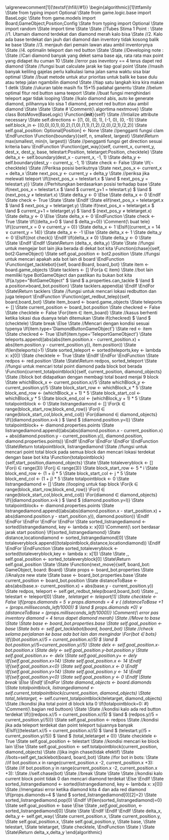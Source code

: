 \algrenewcomment[1]{\textsf{\hfill//#1}}
\begin{algorithmic}[1]\ttfamily
    \State from typing import Optional
    \State from game.logic.base import BaseLogic
    \State from game.models import Board,GameObject,Position,Config
    \State from typing import Optional
    \State import random
    \State import time
    \State
    \State //Tubes Stima 1 Point :
    \State //1. Utamain diamond terdekat dan diamond merah kalo bisa
    \State //2. Kalo ada base terdekat dan jauh dari diamond dan inventory tidak kosong balik ke base
    \State //3. menjauh dari pemain lawan atau ambil inventorynya
    \State //4. optimalin teleport dan red button
    \State
    \State //Developing note :
    \State //Cari diamond banyak yang deket sama base aja, rata rata max point yang didapet itu cuman 10
    \State //error pas inevntory == 4 terus dapet red diamond
    \State //fungsi buat calculate jarak ke tiap goal point
    \State //masih banyak keliling gajelas perlu kalkulasi lama jalan sama waktu sisa biar optimal
    \State //buat metode untuk atur prioritas untuk balik ke base dulu atau tetep jalan ngambilin diamond
    \State //tiap satu langkah kira kira makan 1 detik
    \State //ukuran table masih fix 15*15 padahal ganentu
    \State //belum optimal fitur red button sama teeport
    \State //buat fungsi menghindari teleport agar tidak looping
    \State //kalo diamond abis, auto ke generate diamond, pilihannya klo sisa 1 diamond, pencet red button atau ambil diamond
    \State
    \State
    \State \# \Comment{\ algortima nextmove}
    \State class BotsMove(BaseLogic)
        \Function{__init__}{self}
        \State //Intialize attribute necessary
                \State self.directions $\leftarrow$ [(1, 0), (0, 1), (-1, 0), (0, -1)]
                \State self.block_in $\leftarrow$ [(0,0),(0,1),(0,2),(1,0),(1,1),(1,2),(2,0),(2,1),(2,2)]
                \State self.goal_position: Optional[Position] $\leftarrow$ None
                \State //pengganti fungsi clam
                \EndFunction
        \Function{boundary}{self, n, smallest, largest}
            \State\Return max(smallest, min(n, largest))
            \State //pengganti fungsi get direction sesuai kriteria baru
            \EndFunction
        \Function{get_way}{self, current_x, current_y, dest_x, dest_y, base, telestart:Position, teletarget:Position, checktele}
            \State delta_x $\leftarrow$ self.boundary(dest_x - current_x, -1, 1)
            \State delta_y $\leftarrow$ self.boundary(dest_y - current_y, -1, 1)
            \State check $\leftarrow$ False
            \State
            \If{$\lnot$ checktele}
            \State //Periksa posisi berikutnya
                \State next_pos_x $\leftarrow$ current_x + delta_x
                \State next_pos_y $\leftarrow$ current_y + delta_y
                \State //periksa jika melewati teleport
                \If{(next_pos_x = telestart.x $ \land $ next_pos_y = telestart.y)}
                \State //Perhitungkan berdasarkan posisi terhadap base
                    \State if(next_pos_x = telestart.x $ \land $ current_y+1 = telestart.y) $ \land $ (next_pos_y $\neq$ telestart.x)
                        \State delta_y $\leftarrow$ 0
                    \Else 
                        \State delta_x $\leftarrow$ 0
                        \EndIf
                    \State check $\leftarrow$ True
                    \State
                    \State
                    \EndIf
                \State elif(next_pos_x = teletarget.x $ \land $ next_pos_y = teletarget.y)
                    \State if(next_pos_x = teletarget.x $ \land $ current_y+1 = teletarget.y) $ \land $ (next_pos_y $\neq$ teletarget.x)
                        \State delta_y $\leftarrow$ 0
                    \Else 
                        \State delta_x $\leftarrow$ 0
                        \EndFunction
                    \State check $\leftarrow$ True
                    \State
            \If{(delta_x=0 $ \land $ delta_y=0)} \Comment{\ buat tele}
                \If{(current_x = 0 $\lor$ current_y = 0)}
                    \State delta_x $\leftarrow$ 1
                \ElsIf{(current_x = 14 $\lor$ current_y = 14)}
                    \State delta_x $\leftarrow$ -1
                \Else 
                    \State delta_x $\leftarrow$ 1
                    \State delta_y $\leftarrow$ 0
                \ElsIf{(not check)}
                    \EndIf
                \If{delta_x $\neq$ 0}
                    \State delta_y $\leftarrow$ 0
                    \State
                    \State
                    \EndIf
                \EndIf
            \State\Return (delta_x, delta_y)
            \State
            \State //fungsi untuk mengejar bot lain jika berada di dekat  bot kita
        \Function{chase}{self, bot2:GameObject}
            \State self.goal_position $\leftarrow$ bot2.position
            \State //fungsi untuk mencari apakah ada bot lain di board
            \EndFunction
        \Function{get_tacklebot}{self, board:Board, board_bot}
            \State item $\leftarrow$ board.game_objects
            \State tacklers $\leftarrow$ []
            \For{a $\in$ item}
            \State //bot lain memiliki type BotGameObject dan pastikan itu bukan bot kita
                \If{a.type="BotGameObject" $ \land $ a.properties.can_tackle $ \land $ a.position$\neq$board_bot.position}
                    \State tacklers.append(a)
                    \EndIf
                \EndFor
            \State\Return tacklers
            \State //fungsi untuk mencari lokasi redbutton dan juga teleport
            \EndFunction
        \Function{get_redbut_telep}{self, board,board_bot}
            \State item_board $\leftarrow$ board.game_objects
            \State teleports $\leftarrow$ []
            \State current_position $\leftarrow$ board_bot.position
            \State checkred $\leftarrow$ False
            \State checktele $\leftarrow$ False
            \For{item $\in$ item_board}
            \State //kasus berhenti ketika lokasi dua duanya telah ditemukan
                \State if(checkred) $ \land $ (checktele)
                    \State break
                \Else 
                    \State //Mencari dengan kondisi sesuai typenya
                    \If{item.type='DiamondButtonGameObject'}
                        \State red $\leftarrow$ item
                        \State checkred $\leftarrow$ True
                    \ElsIf{item.type='TeleportGameObject'}
                        \State teleports.append((abs(abs(item.position.x - current_position.x) + abs(item.position.y - current_position.y)), item.position))
                        \State if(len(teleports)$>$1)
                            \State sorted_teleport $\leftarrow$ sorted(teleports,key $\leftarrow$ lambda x: x[0])
                            \State checktele $\leftarrow$ True
                            \State
                            \EndIf
                        \EndFor
                    \EndFunction
            \State redpos $\leftarrow$ red.position
            \State
            \State\Return redpos, sorted_teleport
            \State //fungsi untuk mencari total point diamond pada block bot berada
        \Function{current_totalpointblock}{self, current_position, diamond_objects}
        \State //block bot didapatkan dengan membagi total board menjai 9 block
            \State whichBlock_x $\leftarrow$ current_position.x//5
            \State whichBlock_y $\leftarrow$ current_position.y//5
            \State block_start_row $\leftarrow$ whichBlock_x * 5
            \State block_end_row $\leftarrow$ (whichBlock_x + 1) * 5
            \State block_start_col $\leftarrow$ whichBlock_y * 5
            \State block_end_col $\leftarrow$ (whichBlock_y + 1) * 5
            \State totalpointblock $\leftarrow$ 0
            \State listrangediamond $\leftarrow$ []
            \For{k $\in$ range(block_start_row,block_end_row)}
                    \For{l $\in$ range(block_start_col,block_end_col)}
                        \For{diamond $\in$ diamond_objects}
                            \If{(diamond.position.x=k ) $ \land $ (diamond.position.y=l)}
                                \State totalpointblock+ $\leftarrow$ diamond.properties.points
                                \State listrangediamond.append((abs(abs(diamond.position.x - current_position.x) + abs(diamond.position.y - current_position.y)), diamond.position, diamond.properties.points))
                                \EndIf
                            \EndFor
                        \EndFor
                    \EndFor
                \EndFunction
            \State\Return totalpointblock, listrangediamond
            \State //fungsi untuk mencari point total block pada semua block dan mencari lokasi terdekat dengan base bot kita
        \Function{totalpointblock}{self,start_position,diamond_objects}
        \State
            \State totaleveryblock $\leftarrow$ []
            \For{i $\in$ range(3)}
                \For{j $\in$ range(3)}
                        \State block_start_row $\leftarrow$ 5 * i
                        \State block_end_row $\leftarrow$ (1 + i) * 5
                        \State block_start_col $\leftarrow$ j * 5
                        \State block_end_col $\leftarrow$ (1 + j) * 5
                        \State totalpointblock $\leftarrow$ 0
                        \State listrangediamond $\leftarrow$ []
                        \State //looping untuk tiap block
                        \For{k $\in$ range(block_start_row,block_end_row)}
                                \For{l $\in$ range(block_start_col,block_end_col)}
                                    \For{diamond $\in$ diamond_objects}
                                        \If{(diamond.position.x=k ) $ \land $ (diamond.position.y=l)}
                                            \State totalpointblock+ $\leftarrow$ diamond.properties.points
                                            \State listrangediamond.append((abs(abs(diamond.position.x - start_position.x) + abs(diamond.position.y - start_position.y)), diamond.position))
                                            \EndIf
                                        \EndFor
                                    \EndFor
                                \EndFor
                            \EndFor
                        \State sorted_listrangediamond $\leftarrow$ sorted(listrangediamond, key $\leftarrow$ lambda x: x[0]) \Comment{\ sort berdasar jarak start position}
                        \If{sorted_listrangediamond}
                            \State distance,locationdiamond $\leftarrow$ sorted_listrangediamond[0]
                            \State totaleveryblock.append((totalpointblock,distance,locationdiamond))
                            \EndIf
                        \EndFor
                    \EndFunction
            \State sorted_totaleveryblock $\leftarrow$ sorted(totaleveryblock,key $\leftarrow$ lambda x: x[1])
            \State
            \State _,_, self.goal_position $\leftarrow$ sorted_totaleveryblock[0]
            \State\Return self.goal_position
            \State
            \State
        \Function{next_move}{self, board_bot: GameObject, board: Board}
                \State props $\leftarrow$ board_bot.properties
                \State //Analyze new state
                \State base $\leftarrow$ board_bot.properties.base
                \State current_position $\leftarrow$ board_bot.position
                \State distanceToBase $\leftarrow$ abs(abs(base.x- current_position.x) + abs(base.y - current_position.y))
                \State redpos, teleport $\leftarrow$ self.get_redbut_telep(board,board_bot)
                \State _, telestart $\leftarrow$ teleport[0]
                \State _, teletarget $\leftarrow$ teleport[1]
                \State checktele $\leftarrow$ False
                \If{props.diamonds = 5 $\lor$ props.diamonds = 4  $\lor$ ( (distanceToBase +1 = (props.milliseconds_left/1000)) $ \land $ props.diamonds $\neq$0) $\lor$ (distanceToBase = (props.milliseconds_left/1000))} \Comment{\ error pas inventory diamond = 4 terus dapet diamond merah}
                \State //Move to base
                \State
                    \State base $\leftarrow$ board_bot.properties.base
                    \State self.goal_position $\leftarrow$ base
                    \State bots $\leftarrow$ self.get_tacklebot(board, board_bot)
                    \State //check selama perjalanan ke base ada bot lain dan mengindar
                    \For{bot $\in$ bots}
                        \If{(bot.position.x//5 = current_position.x//5) $ \land $ bot.position.y//5=current_position.y//5}
                            \State delx $\leftarrow$ self.goal_position.x-bot.position.x
                            \State dely $\leftarrow$ self.goal_position.y-bot.position.y
                            \State self.goal_position.x+ $\leftarrow$ delx
                            \State self.goal_position.y+ $\leftarrow$ dely
                            \If{self.goal_position.x$>$14}
                                \State self.goal_position.x $\leftarrow$ 14
                                \EndIf
                            \If{self.goal_position.x$<$0}
                                \State self.goal_position.x $\leftarrow$ 0
                                \EndIf
                            \If{self.goal_position.y$>$14}
                                \State self.goal_position.y $\leftarrow$ 14
                                \EndIf
                            \If{self.goal_position.y$<$0}
                                \State self.goal_position.y $\leftarrow$ 0
                                \EndIf
                            \State break
                        \Else 
                            \EndIf
                        \EndFor
                    \State diamond_objects $\leftarrow$ board.diamonds
                    \State totalpointblock, listrangediamond $\leftarrow$ self.current_totalpointblock(current_position, diamond_objects)
                    \State total_teletarget,_ $\leftarrow$ self.current_totalpointblock(teletarget, diamond_objects)
                    \State //kondisi jika total point di block kita 0
                    \If{totalpointblock=0: \#} \Comment{\ bagian red buttoon}
                    \State
                    \State //kondisi kalo ada red button terdekat
                        \If{((redpos.x//5 = current_position.x//5) $ \land $ (redpos.y//5 = current_position.y//5))}
                            \State self.goal_position $\leftarrow$ redpos
                            \State //kondisi jika ada teleport terdekat dan point teleport tujuannya banyak
                        \ElsIf{((telestart.x//5 = current_position.x//5) $ \land $ (telestart.y//5 = current_position.y//5)) $ \land $ (total_teletarget $\neq$ 0)}
                            \State checktele $\leftarrow$ True
                            \State self.goal_position $\leftarrow$ telestart
                            \State //kondisi mencari ke block lain
                        \Else 
                            \State self.goal_position $\leftarrow$ self.totalpointblock(current_position, diamond_objects)
                            \State //jika ingin chase(tidak efektif)
                            \State //bots=self.get_tacklebot(board, board_bot)
                            \State //for bot in bots:
                            \State //if bot.position.x in range(current_position.x -2, current_position.x +3):
                            \State //if bot.position.y in range(current_position.x -2, current_position.x +3):
                            \State //self.chase(bot)
                            \State //break
                            \State
                            \State
                            \State //kondisi kalo current block point tidak 0 dan mencari diamond terdekat
                        \Else 
                            \EndIf
                        \State sorted_listrangediamond $\leftarrow$ sorted(listrangediamond, key $\leftarrow$ lambda x: x[0])
                        \State //mengatasi error ketika diamond kita 4 dan ada red diamond
                        \If{props.diamonds=4 $ \land $ sorted_listrangediamond[0][2]=2}
                            \State sorted_listrangediamond.pop(0)
                            \EndIf
                        \If{len(sorted_listrangediamond)=0}
                            \State self.goal_position $\leftarrow$ base
                        \Else 
                            \State _,self.goal_position,_ $\leftarrow$ sorted_listrangediamond[0]
                            \State
                            \State
                            \EndIf
                        \EndIf
                    \EndIf
                \State delta_x, delta_y $\leftarrow$ self.get_way(
                    \State current_position.x,
                    \State current_position.y,
                    \State self.goal_position.x,
                    \State self.goal_position.y,
                    \State base,
                    \State telestart,
                    \State teletarget,
                    \State checktele,
                    \EndFunction
                \State )
                \State
                \State\Return delta_x,delta_y
\end{algorithmic}
